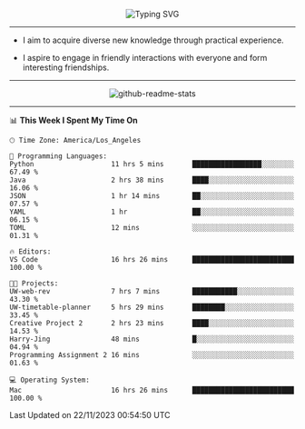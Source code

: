 <p align="center">
  <img src="https://readme-typing-svg.demolab.com?font=Fira+Code&weight=500&size=32&duration=2500&pause=1600&center=true&vCenter=true&random=false&width=1024&height=64&lines=Hi+there+%F0%9F%91%8B;I'm+delighted+you+could+make+it+here+%F0%9F%8E%89;I'm+Harry%2C+a+college+student+still+finding+my+way" alt="Typing SVG" />
</p>


---


- I aim to acquire diverse new knowledge through practical experience.

- I aspire to engage in friendly interactions with everyone and form interesting friendships.


---


<p align="center">
  <img src="https://github-readme-stats.vercel.app/api?username=Harry-Jing&show_icons=true" alt="github-readme-stats"/>
</p>


---

<!--START_SECTION:waka-->
📊 **This Week I Spent My Time On** 

```text
🕑︎ Time Zone: America/Los_Angeles

💬 Programming Languages: 
Python                   11 hrs 5 mins       █████████████████░░░░░░░░   67.49 % 
Java                     2 hrs 38 mins       ████░░░░░░░░░░░░░░░░░░░░░   16.06 % 
JSON                     1 hr 14 mins        ██░░░░░░░░░░░░░░░░░░░░░░░   07.57 % 
YAML                     1 hr                ██░░░░░░░░░░░░░░░░░░░░░░░   06.15 % 
TOML                     12 mins             ░░░░░░░░░░░░░░░░░░░░░░░░░   01.31 % 

🔥 Editors: 
VS Code                  16 hrs 26 mins      █████████████████████████   100.00 % 

🐱‍💻 Projects: 
UW-web-rev               7 hrs 7 mins        ███████████░░░░░░░░░░░░░░   43.30 % 
UW-timetable-planner     5 hrs 29 mins       ████████░░░░░░░░░░░░░░░░░   33.45 % 
Creative Project 2       2 hrs 23 mins       ████░░░░░░░░░░░░░░░░░░░░░   14.53 % 
Harry-Jing               48 mins             █░░░░░░░░░░░░░░░░░░░░░░░░   04.94 % 
Programming Assignment 2 16 mins             ░░░░░░░░░░░░░░░░░░░░░░░░░   01.63 % 

💻 Operating System: 
Mac                      16 hrs 26 mins      █████████████████████████   100.00 % 
```


 Last Updated on 22/11/2023 00:54:50 UTC
<!--END_SECTION:waka-->
